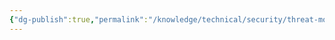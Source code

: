```yaml
---
{"dg-publish":true,"permalink":"/knowledge/technical/security/threat-modeling/h-tmm/","dgPassFrontmatter":true}
---
```



